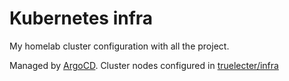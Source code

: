 # Kubernetes infra

My homelab cluster configuration with all the project.

Managed by [ArgoCD](https://argo-cd.readthedocs.io/en/stable/). Cluster nodes configured in [truelecter/infra](https://github.com/truelecter/infra/)